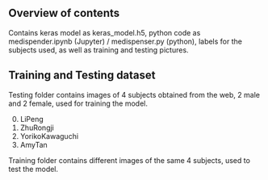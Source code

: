 ## Overview of contents

Contains keras model as keras_model.h5, python code as medispender.ipynb (Jupyter) / medispenser.py (python), labels for the subjects used, as well as training and testing pictures.

## Training and Testing dataset

Testing folder contains images of 4 subjects obtained from the web, 2 male and 2 female, used for training the model.

0. LiPeng
1. ZhuRongji
2. YorikoKawaguchi
3. AmyTan

Training folder contains different images of the same 4 subjects, used to test the model.
